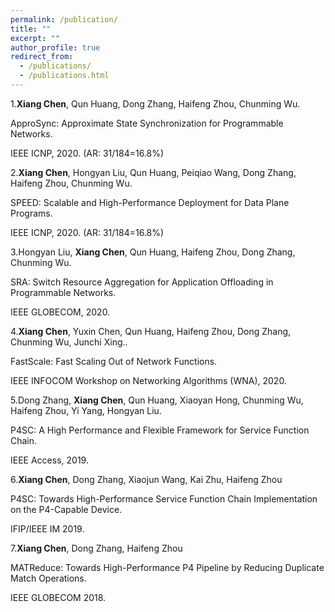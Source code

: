 ```yaml
---
permalink: /publication/
title: ""
excerpt: ""
author_profile: true
redirect_from: 
  - /publications/
  - /publications.html
---
```


1.**Xiang Chen**, Qun Huang, Dong Zhang, Haifeng Zhou, Chunming Wu.

ApproSync: Approximate State Synchronization for Programmable Networks.

IEEE ICNP, 2020. (AR: 31/184=16.8%)

2.**Xiang Chen**, Hongyan Liu, Qun Huang, Peiqiao Wang, Dong Zhang, Haifeng Zhou, Chunming Wu.

SPEED: Scalable and High-Performance Deployment for Data Plane Programs.

IEEE ICNP, 2020. (AR: 31/184=16.8%)

3.Hongyan Liu, **Xiang Chen**, Qun Huang, Haifeng Zhou, Dong Zhang, Chunming Wu.

SRA: Switch Resource Aggregation for Application Offloading in Programmable Networks.

IEEE GLOBECOM, 2020.

4.**Xiang Chen**, Yuxin Chen, Qun Huang, Haifeng Zhou, Dong Zhang, Chunming Wu, Junchi Xing..

FastScale: Fast Scaling Out of Network Functions.

IEEE INFOCOM Workshop on Networking Algorithms (WNA), 2020.

5.Dong Zhang, **Xiang Chen**, Qun Huang, Xiaoyan Hong, Chunming Wu, Haifeng Zhou, Yi Yang, Hongyan Liu.

P4SC: A High Performance and Flexible Framework for Service Function Chain.

IEEE Access, 2019.

6.**Xiang Chen**, Dong Zhang, Xiaojun Wang, Kai Zhu, Haifeng Zhou

P4SC: Towards High-Performance Service Function Chain Implementation on the P4-Capable Device.

IFIP/IEEE IM 2019.

7.**Xiang Chen**, Dong Zhang, Haifeng Zhou

MATReduce: Towards High-Performance P4 Pipeline by Reducing Duplicate Match Operations.

IEEE GLOBECOM 2018.
